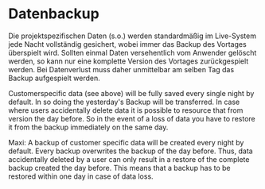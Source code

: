# Datenbackup

Die projektspezifischen Daten (s.o.) werden standardmäßig im Live-System jede Nacht vollständig  gesichert, wobei immer das Backup des Vortages überspielt wird. Sollten einmal Daten versehentlich vom Anwender gelöscht werden, so kann nur eine komplette Version des Vortages zurückgespielt werden.  Bei Datenverlust muss daher unmittelbar am selben Tag das Backup aufgespielt werden.


Customerspecific data (see above) will be fully saved every single night by default. In so doing the yesterday's Backup will be transferred. In case where users accidentally delete data it is possible to resource that from  version the day before. So in the event of a loss of data you have to restore it from the backup immediately on the same day.

Maxi: A backup of customer specific data will be created every night by default. Every backup overwrites the backup of the day before. Thus, data accidentally deleted by a user can only result in a restore of the complete backup created the day before. This means that a backup has to be restored within one day in case of data loss.